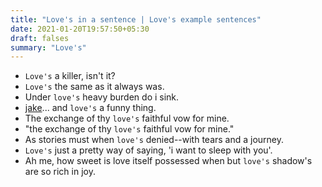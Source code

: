 ```yaml
---
title: "Love's in a sentence | Love's example sentences"
date: 2021-01-20T19:57:50+05:30
draft: falses
summary: "Love's"
---
```

- `Love's` a killer, isn't it?
- `Love's` the same as it always was.
- Under `love's` heavy burden do i sink.
- <u>jake</u>... and `love's` a funny thing.
- The exchange of thy `love's` faithful vow for mine.
- "the exchange of thy `love's` faithful vow for mine."
- As stories must when `love's` denied--with tears and a journey.
- `Love's` just a pretty way of saying, 'i want to sleep with you'.
- Ah me, how sweet is love itself possessed when but `love's` shadow's are so rich in joy.
                 
